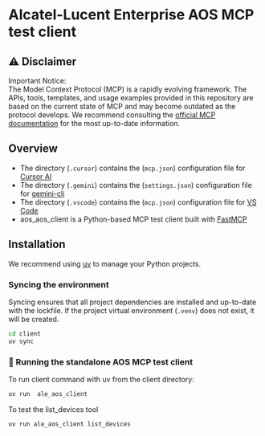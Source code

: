 # Alcatel-Lucent Enterprise AOS MCP test client

## ⚠️ Disclaimer

Important Notice:
<br>The Model Context Protocol (MCP) is a rapidly evolving framework. The APIs, tools, templates, and usage examples
provided in this repository are based on the current state of MCP and may become outdated as the protocol develops.
We recommend consulting the [official MCP documentation](https://modelcontextprotocol.io/docs/getting-started/intro)
for the most up-to-date information.


## Overview
- The directory (`.cursor`) contains the (`mcp.json`) configuration file for [Cursor AI](https://cursor.com/en-US/docs/context/mcp)
- The directory (`.gemini`) contains the (`settings.json`) configuration file for [gemini-cli](https://google-gemini.github.io/gemini-cli/docs/tools/mcp-server.html)
- The directory (`.vscode`) contains the (`mcp.json`) configuration file for [VS Code](https://code.visualstudio.com/docs/copilot/customization/mcp-servers)
- aos_aos_client is a Python-based MCP test client built with [FastMCP](https://github.com/jlowin/fastmcp)


## Installation 
We recommend using [uv](https://docs.astral.sh/uv/) to manage your Python projects.
### Syncing the environment
Syncing ensures that all project dependencies are installed and up-to-date with the lockfile.
If the project virtual environment (`.venv`) does not exist, it will be created.
```bash
cd client
uv sync
```

### 🚀 Running the standalone AOS MCP test client
To run client command with uv from the client directory:
```bash
uv run  ale_aos_client
```

To test the list_devices tool
```bash
uv run ale_aos_client list_devices
```


